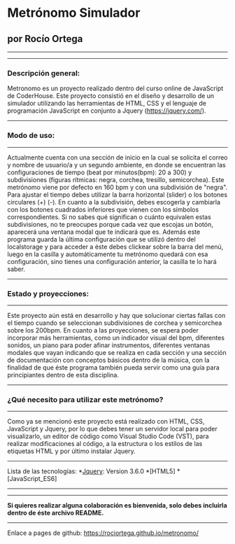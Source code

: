 # Metrónomo Simulador
## por Rocío Ortega
***
***
### Descripción general:
Metronomo es un proyecto realizado dentro del curso online de JavaScript de CoderHouse. Este proyecto consistió en el diseño y desarrollo de un simulador utilizando las herramientas de HTML, CSS y el lenguaje de programación JavaScript en conjunto a Jquery (https://jquery.com/).
***
### Modo de uso: 
***
Actualmente cuenta con una sección de inicio en la cual se solicita el correo y nombre de usuario/a y un segundo ambiente, en donde se encuentran las configuraciones de tiempo (beat por minutos(bpm): 20 a 300) y subdivisiones (figuras rítmicas: negra, corchea, tresillo, semicorchea). Este metrónomo viene por defecto en 160 bpm y con una subdivisión de "negra". Para ajustar el tiempo debes utilizar la barra horizontal (slider) o los botones circulares (+) (-). En cuanto a la subdivisión, debes escogerla y cambiarla con los botones cuadrados inferiores que vienen con los símbolos correspondientes. Si no sabes qué significan o cuánto equivalen estas subdivisiones, no te preocupes porque cada vez que escojas un botón, aparecerá una ventana modal que te indicará que es. Además este programa guarda la última configuración que se utilizó dentro del localstorage y para acceder a éste debes clickear sobre la barra del menú, luego en la casilla y automáticamente tu metrónomo quedará con esa configuración, sino tienes una configuración anterior, la casilla te lo hará saber.
***
### Estado y proyecciones: 
***
Este proyecto aún está en desarrollo y hay que solucionar ciertas fallas con el tiempo cuando se seleccionan subdivisiones de corchea y semicorchea sobre los 200bpm. En cuanto a las proyecciones, se espera poder incorporar más herramientas, como un indicador visual del bpm, diferentes sonidos, un piano para poder afinar instrumentos, diferentes ventanas modales que vayan indicando que se realiza en cada sección y una sección de documentación con conceptos básicos dentro de la música, con la finalidad de que éste programa también pueda servir como una guía para principiantes dentro de esta disciplina.
***
### ¿Qué necesito para utilizar este metrónomo? 
***
Como ya se mencionó este proyecto está realizado con HTML, CSS, JavaScript y Jquery, por lo que debes tener un servidor local para poder visualizarlo, un editor de código como Visual Studio Code (VST), para realizar modificaciones al código, a la estructura o los estilos de las etiquetas HTML y por último instalar Jquery.
***
Lista de las tecnologías:
*[Jquery](https://jquery.com/): Version 3.6.0
*[HTML5]
*[JavaScript_ES6]
***
***
**Si quieres realizar alguna colaboración es bienvenida, solo debes incluirla dentro de éste archivo README.**
***
Enlace a pages de github: https://rociortega.github.io/metronomo/